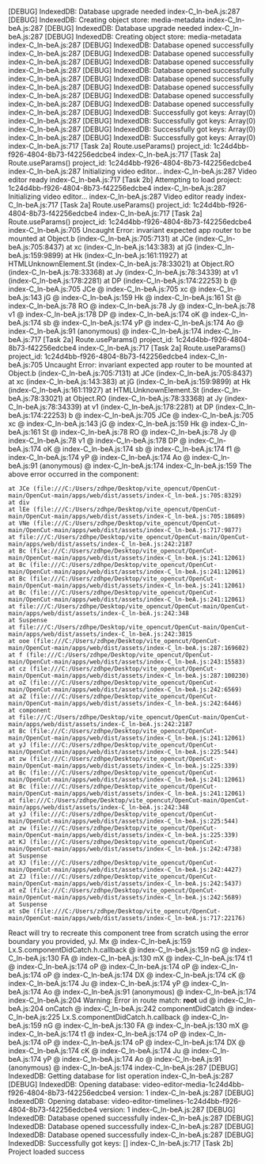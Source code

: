 [DEBUG] IndexedDB: Database upgrade needed
index-C_ln-beA.js:287 [DEBUG] IndexedDB: Creating object store: media-metadata
index-C_ln-beA.js:287 [DEBUG] IndexedDB: Database upgrade needed
index-C_ln-beA.js:287 [DEBUG] IndexedDB: Creating object store: media-metadata
index-C_ln-beA.js:287 [DEBUG] IndexedDB: Database opened successfully
index-C_ln-beA.js:287 [DEBUG] IndexedDB: Database opened successfully
index-C_ln-beA.js:287 [DEBUG] IndexedDB: Database opened successfully
index-C_ln-beA.js:287 [DEBUG] IndexedDB: Database opened successfully
index-C_ln-beA.js:287 [DEBUG] IndexedDB: Database opened successfully
index-C_ln-beA.js:287 [DEBUG] IndexedDB: Database opened successfully
index-C_ln-beA.js:287 [DEBUG] IndexedDB: Database opened successfully
index-C_ln-beA.js:287 [DEBUG] IndexedDB: Database opened successfully
index-C_ln-beA.js:287 [DEBUG] IndexedDB: Successfully got keys: Array(0)
index-C_ln-beA.js:287 [DEBUG] IndexedDB: Successfully got keys: Array(0)
index-C_ln-beA.js:287 [DEBUG] IndexedDB: Successfully got keys: Array(0)
index-C_ln-beA.js:287 [DEBUG] IndexedDB: Successfully got keys: Array(0)
index-C_ln-beA.js:717 [Task 2a] Route.useParams() project_id: 1c24d4bb-f926-4804-8b73-f42256edcbe4
index-C_ln-beA.js:717 [Task 2a] Route.useParams() project_id: 1c24d4bb-f926-4804-8b73-f42256edcbe4
index-C_ln-beA.js:287 Initializing video editor...
index-C_ln-beA.js:287 Video editor ready
index-C_ln-beA.js:717 [Task 2b] Attempting to load project: 1c24d4bb-f926-4804-8b73-f42256edcbe4
index-C_ln-beA.js:287 Initializing video editor...
index-C_ln-beA.js:287 Video editor ready
index-C_ln-beA.js:717 [Task 2a] Route.useParams() project_id: 1c24d4bb-f926-4804-8b73-f42256edcbe4
index-C_ln-beA.js:717 [Task 2a] Route.useParams() project_id: 1c24d4bb-f926-4804-8b73-f42256edcbe4
index-C_ln-beA.js:705 Uncaught Error: invariant expected app router to be mounted
    at Object.b (index-C_ln-beA.js:705:7131)
    at JCe (index-C_ln-beA.js:705:8437)
    at xc (index-C_ln-beA.js:143:383)
    at jG (index-C_ln-beA.js:159:9899)
    at Hk (index-C_ln-beA.js:161:11927)
    at HTMLUnknownElement.St (index-C_ln-beA.js:78:33021)
    at Object.RO (index-C_ln-beA.js:78:33368)
    at Jy (index-C_ln-beA.js:78:34339)
    at v1 (index-C_ln-beA.js:178:2281)
    at DP (index-C_ln-beA.js:174:22253)
b @ index-C_ln-beA.js:705
JCe @ index-C_ln-beA.js:705
xc @ index-C_ln-beA.js:143
jG @ index-C_ln-beA.js:159
Hk @ index-C_ln-beA.js:161
St @ index-C_ln-beA.js:78
RO @ index-C_ln-beA.js:78
Jy @ index-C_ln-beA.js:78
v1 @ index-C_ln-beA.js:178
DP @ index-C_ln-beA.js:174
oK @ index-C_ln-beA.js:174
sb @ index-C_ln-beA.js:174
yP @ index-C_ln-beA.js:174
Ao @ index-C_ln-beA.js:91
(anonymous) @ index-C_ln-beA.js:174
index-C_ln-beA.js:717 [Task 2a] Route.useParams() project_id: 1c24d4bb-f926-4804-8b73-f42256edcbe4
index-C_ln-beA.js:717 [Task 2a] Route.useParams() project_id: 1c24d4bb-f926-4804-8b73-f42256edcbe4
index-C_ln-beA.js:705 Uncaught Error: invariant expected app router to be mounted
    at Object.b (index-C_ln-beA.js:705:7131)
    at JCe (index-C_ln-beA.js:705:8437)
    at xc (index-C_ln-beA.js:143:383)
    at jG (index-C_ln-beA.js:159:9899)
    at Hk (index-C_ln-beA.js:161:11927)
    at HTMLUnknownElement.St (index-C_ln-beA.js:78:33021)
    at Object.RO (index-C_ln-beA.js:78:33368)
    at Jy (index-C_ln-beA.js:78:34339)
    at v1 (index-C_ln-beA.js:178:2281)
    at DP (index-C_ln-beA.js:174:22253)
b @ index-C_ln-beA.js:705
JCe @ index-C_ln-beA.js:705
xc @ index-C_ln-beA.js:143
jG @ index-C_ln-beA.js:159
Hk @ index-C_ln-beA.js:161
St @ index-C_ln-beA.js:78
RO @ index-C_ln-beA.js:78
Jy @ index-C_ln-beA.js:78
v1 @ index-C_ln-beA.js:178
DP @ index-C_ln-beA.js:174
oK @ index-C_ln-beA.js:174
sb @ index-C_ln-beA.js:174
f1 @ index-C_ln-beA.js:174
yP @ index-C_ln-beA.js:174
Ao @ index-C_ln-beA.js:91
(anonymous) @ index-C_ln-beA.js:174
index-C_ln-beA.js:159 The above error occurred in the <JCe> component:

    at JCe (file:///C:/Users/zdhpe/Desktop/vite_opencut/OpenCut-main/OpenCut-main/apps/web/dist/assets/index-C_ln-beA.js:705:8329)
    at div
    at lEe (file:///C:/Users/zdhpe/Desktop/vite_opencut/OpenCut-main/OpenCut-main/apps/web/dist/assets/index-C_ln-beA.js:705:18689)
    at VNe (file:///C:/Users/zdhpe/Desktop/vite_opencut/OpenCut-main/OpenCut-main/apps/web/dist/assets/index-C_ln-beA.js:717:9877)
    at file:///C:/Users/zdhpe/Desktop/vite_opencut/OpenCut-main/OpenCut-main/apps/web/dist/assets/index-C_ln-beA.js:242:2187
    at Bc (file:///C:/Users/zdhpe/Desktop/vite_opencut/OpenCut-main/OpenCut-main/apps/web/dist/assets/index-C_ln-beA.js:241:12061)
    at Bc (file:///C:/Users/zdhpe/Desktop/vite_opencut/OpenCut-main/OpenCut-main/apps/web/dist/assets/index-C_ln-beA.js:241:12061)
    at Bc (file:///C:/Users/zdhpe/Desktop/vite_opencut/OpenCut-main/OpenCut-main/apps/web/dist/assets/index-C_ln-beA.js:241:12061)
    at Bc (file:///C:/Users/zdhpe/Desktop/vite_opencut/OpenCut-main/OpenCut-main/apps/web/dist/assets/index-C_ln-beA.js:241:12061)
    at file:///C:/Users/zdhpe/Desktop/vite_opencut/OpenCut-main/OpenCut-main/apps/web/dist/assets/index-C_ln-beA.js:242:348
    at Suspense
    at file:///C:/Users/zdhpe/Desktop/vite_opencut/OpenCut-main/OpenCut-main/apps/web/dist/assets/index-C_ln-beA.js:242:3815
    at ooe (file:///C:/Users/zdhpe/Desktop/vite_opencut/OpenCut-main/OpenCut-main/apps/web/dist/assets/index-C_ln-beA.js:287:169602)
    at f (file:///C:/Users/zdhpe/Desktop/vite_opencut/OpenCut-main/OpenCut-main/apps/web/dist/assets/index-C_ln-beA.js:243:15583)
    at cz (file:///C:/Users/zdhpe/Desktop/vite_opencut/OpenCut-main/OpenCut-main/apps/web/dist/assets/index-C_ln-beA.js:287:100230)
    at oZ (file:///C:/Users/zdhpe/Desktop/vite_opencut/OpenCut-main/OpenCut-main/apps/web/dist/assets/index-C_ln-beA.js:242:6569)
    at aZ (file:///C:/Users/zdhpe/Desktop/vite_opencut/OpenCut-main/OpenCut-main/apps/web/dist/assets/index-C_ln-beA.js:242:6446)
    at component
    at file:///C:/Users/zdhpe/Desktop/vite_opencut/OpenCut-main/OpenCut-main/apps/web/dist/assets/index-C_ln-beA.js:242:2187
    at Bc (file:///C:/Users/zdhpe/Desktop/vite_opencut/OpenCut-main/OpenCut-main/apps/web/dist/assets/index-C_ln-beA.js:241:12061)
    at yJ (file:///C:/Users/zdhpe/Desktop/vite_opencut/OpenCut-main/OpenCut-main/apps/web/dist/assets/index-C_ln-beA.js:225:544)
    at zw (file:///C:/Users/zdhpe/Desktop/vite_opencut/OpenCut-main/OpenCut-main/apps/web/dist/assets/index-C_ln-beA.js:225:339)
    at Bc (file:///C:/Users/zdhpe/Desktop/vite_opencut/OpenCut-main/OpenCut-main/apps/web/dist/assets/index-C_ln-beA.js:241:12061)
    at Bc (file:///C:/Users/zdhpe/Desktop/vite_opencut/OpenCut-main/OpenCut-main/apps/web/dist/assets/index-C_ln-beA.js:241:12061)
    at file:///C:/Users/zdhpe/Desktop/vite_opencut/OpenCut-main/OpenCut-main/apps/web/dist/assets/index-C_ln-beA.js:242:348
    at yJ (file:///C:/Users/zdhpe/Desktop/vite_opencut/OpenCut-main/OpenCut-main/apps/web/dist/assets/index-C_ln-beA.js:225:544)
    at zw (file:///C:/Users/zdhpe/Desktop/vite_opencut/OpenCut-main/OpenCut-main/apps/web/dist/assets/index-C_ln-beA.js:225:339)
    at KJ (file:///C:/Users/zdhpe/Desktop/vite_opencut/OpenCut-main/OpenCut-main/apps/web/dist/assets/index-C_ln-beA.js:242:4738)
    at Suspense
    at XJ (file:///C:/Users/zdhpe/Desktop/vite_opencut/OpenCut-main/OpenCut-main/apps/web/dist/assets/index-C_ln-beA.js:242:4427)
    at ZJ (file:///C:/Users/zdhpe/Desktop/vite_opencut/OpenCut-main/OpenCut-main/apps/web/dist/assets/index-C_ln-beA.js:242:5437)
    at eZ (file:///C:/Users/zdhpe/Desktop/vite_opencut/OpenCut-main/OpenCut-main/apps/web/dist/assets/index-C_ln-beA.js:242:5689)
    at Suspense
    at sDe (file:///C:/Users/zdhpe/Desktop/vite_opencut/OpenCut-main/OpenCut-main/apps/web/dist/assets/index-C_ln-beA.js:717:22176)

React will try to recreate this component tree from scratch using the error boundary you provided, yJ.
Mx @ index-C_ln-beA.js:159
Lx.S.componentDidCatch.h.callback @ index-C_ln-beA.js:159
nG @ index-C_ln-beA.js:130
FA @ index-C_ln-beA.js:130
mX @ index-C_ln-beA.js:174
t1 @ index-C_ln-beA.js:174
oP @ index-C_ln-beA.js:174
oP @ index-C_ln-beA.js:174
oP @ index-C_ln-beA.js:174
DX @ index-C_ln-beA.js:174
cK @ index-C_ln-beA.js:174
Ju @ index-C_ln-beA.js:174
yP @ index-C_ln-beA.js:174
Ao @ index-C_ln-beA.js:91
(anonymous) @ index-C_ln-beA.js:174
index-C_ln-beA.js:204 Warning: Error in route match: __root__
ud @ index-C_ln-beA.js:204
onCatch @ index-C_ln-beA.js:242
componentDidCatch @ index-C_ln-beA.js:225
Lx.S.componentDidCatch.h.callback @ index-C_ln-beA.js:159
nG @ index-C_ln-beA.js:130
FA @ index-C_ln-beA.js:130
mX @ index-C_ln-beA.js:174
t1 @ index-C_ln-beA.js:174
oP @ index-C_ln-beA.js:174
oP @ index-C_ln-beA.js:174
oP @ index-C_ln-beA.js:174
DX @ index-C_ln-beA.js:174
cK @ index-C_ln-beA.js:174
Ju @ index-C_ln-beA.js:174
yP @ index-C_ln-beA.js:174
Ao @ index-C_ln-beA.js:91
(anonymous) @ index-C_ln-beA.js:174
index-C_ln-beA.js:287 [DEBUG] IndexedDB: Getting database for list operation
index-C_ln-beA.js:287 [DEBUG] IndexedDB: Opening database: video-editor-media-1c24d4bb-f926-4804-8b73-f42256edcbe4 version: 1
index-C_ln-beA.js:287 [DEBUG] IndexedDB: Opening database: video-editor-timelines-1c24d4bb-f926-4804-8b73-f42256edcbe4 version: 1
index-C_ln-beA.js:287 [DEBUG] IndexedDB: Database opened successfully
index-C_ln-beA.js:287 [DEBUG] IndexedDB: Database opened successfully
index-C_ln-beA.js:287 [DEBUG] IndexedDB: Database opened successfully
index-C_ln-beA.js:287 [DEBUG] IndexedDB: Successfully got keys: []
index-C_ln-beA.js:717 [Task 2b] Project loaded success